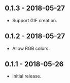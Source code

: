 ## 0.1.3 - 2018-05-27

* Support GIF creation.

## 0.1.2 - 2018-05-27

* Allow RGB colors.

## 0.1.1 - 2018-05-26

* Initial release.
